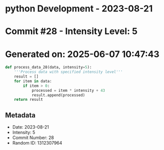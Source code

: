 ﻿# python Development - 2023-08-21
# Commit #28 - Intensity Level: 5
# Generated on: 2025-06-07 10:47:43
```python
def process_data_28(data, intensity=5):
    '''Process data with specified intensity level'''
    result = []
    for item in data:
        if item > 0:
            processed = item * intensity + 43
            result.append(processed)
    return result
```
## Metadata
- Date: 2023-08-21
- Intensity: 5
- Commit Number: 28
- Random ID: 1312307964
